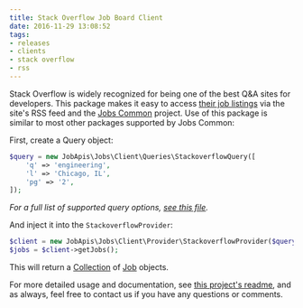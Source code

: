 ```yaml
---
title: Stack Overflow Job Board Client
date: 2016-11-29 13:08:52
tags:
- releases 
- clients
- stack overflow
- rss
---
```


Stack Overflow is widely recognized for being one of the best Q&A sites for developers. This package makes it easy to access [their job listings](https://stackoverflow.com/jobs) via the site's RSS feed and the [Jobs Common](https://github.com/jobapis/jobs-common) project. Use of this package is similar to most other packages supported by Jobs Common:

First, create a Query object:
```php
$query = new JobApis\Jobs\Client\Queries\StackoverflowQuery([
    'q' => 'engineering',
    'l' => 'Chicago, IL',
    'pg' => '2',
]);
```
*For a full list of supported query options, [see this file](https://github.com/jobapis/jobs-stackoverflow/blob/master/src/Queries/StackoverflowQuery.php).*

And inject it into the `StackoverflowProvider`:

```php
$client = new JobApis\Jobs\Client\Provider\StackoverflowProvider($query);
$jobs = $client->getJobs();
```

This will return a [Collection](https://github.com/jobapis/jobs-common/blob/master/src/Collection.php) of [Job](https://github.com/jobapis/jobs-common/blob/master/src/Job.php) objects.

For more detailed usage and documentation, see [this project's readme](https://github.com/jobapis/jobs-stackoverflow#usage), and as always, feel free to contact us if you have any questions or comments.
